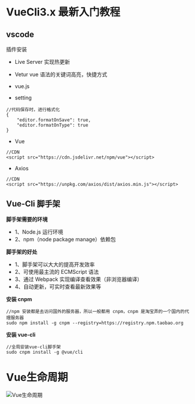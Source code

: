 # VueCli3.x 最新入门教程

## vscode

插件安装

- Live Server 实现热更新
- Vetur vue 语法的关键词高亮，快捷方式
- vue.js

- setting

```
//代码保存时，进行格式化
{
    "editor.formatOnSave": true,
    "editor.formatOnType": true
}
```

- Vue

```
//CDN
<script src="https://cdn.jsdelivr.net/npm/vue"></script>
```

- Axios

```
//CDN
<script src="https://unpkg.com/axios/dist/axios.min.js"></script>
```

## Vue-Cli 脚手架

<b>脚手架需要的环境</b>

- 1、Node.js 运行环境
- 2、npm（node package manage）依赖包

<b>脚手架的好处</b>

- 1、脚手架可以大大的提高开发效率
- 2、可使用最主流的 ECMScript 语法
- 3、通过 Webpack 实现编译查看效果（非浏览器编译）
- 4、自动更新，可实时查看最新效果等

<b>安装 cnpm</b>

```
//npm 安装都是去访问国外的服务器，所以一般都用 cnpm，cnpm 是淘宝弄的一个国内的代理服务器
sudo npm install -g cnpm --registry=https://registry.npm.taobao.org
```

<b>安装 vue-cli</b>

```
//全局安装vue-cli脚手架
sudo cnpm install -g @vue/cli
```
# Vue生命周期

![Vue生命周期](https://cn.vuejs.org/images/lifecycle.png)